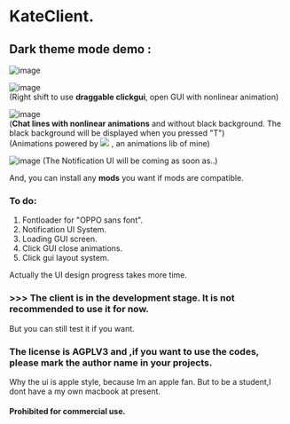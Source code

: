   # KateClient.
## Dark theme mode demo  :       
![image](https://user-images.githubusercontent.com/47351250/161268871-2dea5bf0-0008-4575-a8c9-0e26c3e9278b.png)     

![image](https://user-images.githubusercontent.com/47351250/161271090-3ab4b32b-eff2-4694-b96d-a4ea6e4d2e80.png)    
(Right shift to use **draggable clickgui**, open GUI with nonlinear animation)  

![image](https://user-images.githubusercontent.com/47351250/161271248-21d89261-a13d-4aae-8d6e-23650dd0fcc8.png)    
(**Chat lines with nonlinear animations** and without black background. The black background will be displayed when you pressed "T")   
(Animations powered by [![](https://img.shields.io/badge/itscola-AnimationLib-blue.svg)](https://github.com/itscola/AnimationLib)   , an animations lib of mine)

![image](https://user-images.githubusercontent.com/47351250/161497697-eae01e8c-c217-498a-8f30-40f9629e6aaf.png)
(The Notification UI will be coming as soon as..)

And, you can install any **mods** you want if mods are compatible.

### To do:
1. Fontloader for "OPPO sans font".    
2. Notification UI System.   
3. Loading GUI screen.   
4. Click GUI close animations.
5. Click gui layout system.

Actually the UI design progress takes more time.

### >>> The client is in the development stage. It is not recommended to use it for now.
But you can still test it if you want.

### The license is AGPLV3 and ,if you want to use the codes, please mark the author name in your projects.
Why the ui is apple style, because Im an apple fan.   But to be a student,I dont have a my own macbook at present.       

#### Prohibited for commercial use.
